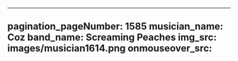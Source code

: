 ------
pagination_pageNumber: 1585
musician_name: Coz
band_name: Screaming Peaches
img_src: images/musician1614.png
onmouseover_src: 
------